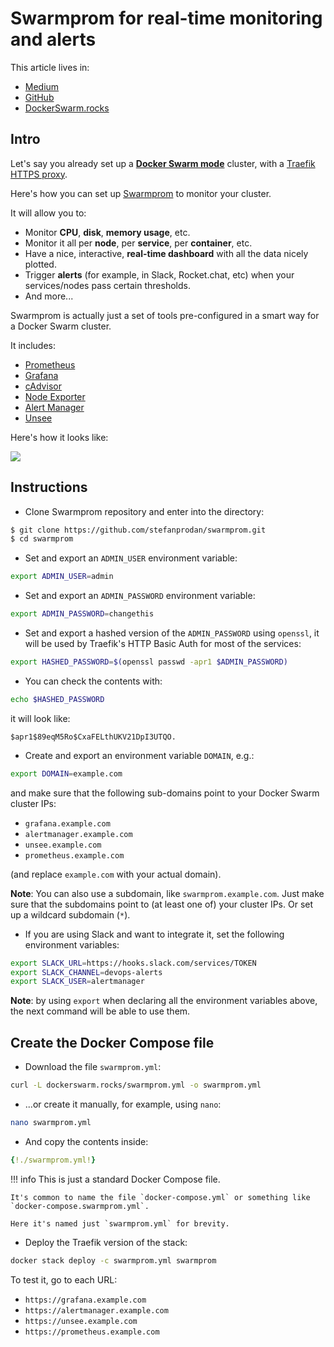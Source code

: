 # Swarmprom for real-time monitoring and alerts

This article lives in:

* <a href="https://medium.com/@tiangolo/docker-swarm-with-swarmprom-for-real-time-monitoring-and-alerts-282da7890698" target="_blank">Medium</a>
* <a href="https://github.com/tiangolo/medium-posts/tree/master/docker-swarm-with-swarmprom-for-real-time-monitoring-and-alerts" target="_blank">GitHub</a>
* <a href="https://dockerswarm.rocks/swarmprom/" target="_blank">DockerSwarm.rocks</a>

## Intro

Let's say you already set up a **<a href="https://dockerswarm.rocks" target="_blank">Docker Swarm mode</a>** cluster, with a <a href="https://dockerswarm.rocks/traefik/" target="_blank">Traefik HTTPS proxy</a>.

Here's how you can set up <a href="https://github.com/stefanprodan/swarmprom" target="_blank">Swarmprom</a> to monitor your cluster.

It will allow you to:

* Monitor **CPU**, **disk**, **memory usage**, etc.
* Monitor it all per **node**, per **service**, per **container**, etc.
* Have a nice, interactive, **real-time dashboard** with all the data nicely plotted.
* Trigger **alerts** (for example, in Slack, Rocket.chat, etc) when your services/nodes pass certain thresholds.
* And more...

Swarmprom is actually just a set of tools pre-configured in a smart way for a Docker Swarm cluster.

It includes:

* <a href="https://prometheus.io/" target="_blank">Prometheus</a>
* <a href="https://grafana.com/" target="_blank">Grafana</a>
* <a href="https://github.com/google/cadvisor" target="_blank">cAdvisor</a>
* <a href="https://github.com/prometheus/node_exporter" target="_blank">Node Exporter</a>
* <a href="https://github.com/prometheus/alertmanager" target="_blank">Alert Manager</a>
* <a href="https://github.com/cloudflare/unsee" target="_blank">Unsee</a>

Here's how it looks like:

<img src="https://dockerswarm.rocks/img/swarmprom.png">

## Instructions

* Clone Swarmprom repository and enter into the directory:

```bash
$ git clone https://github.com/stefanprodan/swarmprom.git
$ cd swarmprom
```

* Set and export an `ADMIN_USER` environment variable:

```bash
export ADMIN_USER=admin
```

* Set and export an `ADMIN_PASSWORD` environment variable:

```bash
export ADMIN_PASSWORD=changethis
```

* Set and export a hashed version of the `ADMIN_PASSWORD` using `openssl`, it will be used by Traefik's HTTP Basic Auth for most of the services:

```bash
export HASHED_PASSWORD=$(openssl passwd -apr1 $ADMIN_PASSWORD)
```

* You can check the contents with:

```bash
echo $HASHED_PASSWORD
```

it will look like:

```
$apr1$89eqM5Ro$CxaFELthUKV21DpI3UTQO.
```

* Create and export an environment variable `DOMAIN`, e.g.:

```bash
export DOMAIN=example.com
```

and make sure that the following sub-domains point to your Docker Swarm cluster IPs:

* `grafana.example.com`
* `alertmanager.example.com`
* `unsee.example.com`
* `prometheus.example.com`

(and replace `example.com` with your actual domain).

**Note**: You can also use a subdomain, like `swarmprom.example.com`. Just make sure that the subdomains point to (at least one of) your cluster IPs. Or set up a wildcard subdomain (`*`).

* If you are using Slack and want to integrate it, set the following environment variables:

```bash
export SLACK_URL=https://hooks.slack.com/services/TOKEN
export SLACK_CHANNEL=devops-alerts
export SLACK_USER=alertmanager
```

**Note**: by using `export` when declaring all the environment variables above, the next command will be able to use them.

## Create the Docker Compose file

* Download the file `swarmprom.yml`:

```bash
curl -L dockerswarm.rocks/swarmprom.yml -o swarmprom.yml
```

* ...or create it manually, for example, using `nano`:

```bash
nano swarmprom.yml
```

* And copy the contents inside:

```YAML
{!./swarmprom.yml!}
```

!!! info
    This is just a standard Docker Compose file.

    It's common to name the file `docker-compose.yml` or something like `docker-compose.swarmprom.yml`.

    Here it's named just `swarmprom.yml` for brevity.

* Deploy the Traefik version of the stack:

```bash
docker stack deploy -c swarmprom.yml swarmprom
```

To test it, go to each URL:

* `https://grafana.example.com`
* `https://alertmanager.example.com`
* `https://unsee.example.com`
* `https://prometheus.example.com`

